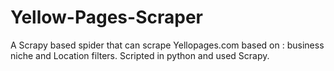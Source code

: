 # Yellow-Pages-Scraper
A Scrapy based spider that can scrape Yellopages.com based on : business niche and Location filters.
Scripted in python and used Scrapy.

